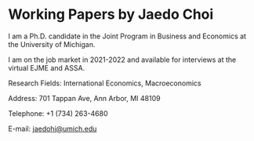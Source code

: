 # Working Papers by Jaedo Choi

I am a Ph.D. candidate in the Joint Program in Business and Economics at the University of Michigan. 

I am on the job market in 2021-2022 and available for interviews at the virtual EJME and ASSA.

Research Fields: International Economics, Macroeconomics 

Address: 701 Tappan Ave, Ann Arbor, MI 48109

Telephone: +1 (734) 263-4680

E-mail: jaedohi@umich.edu 
